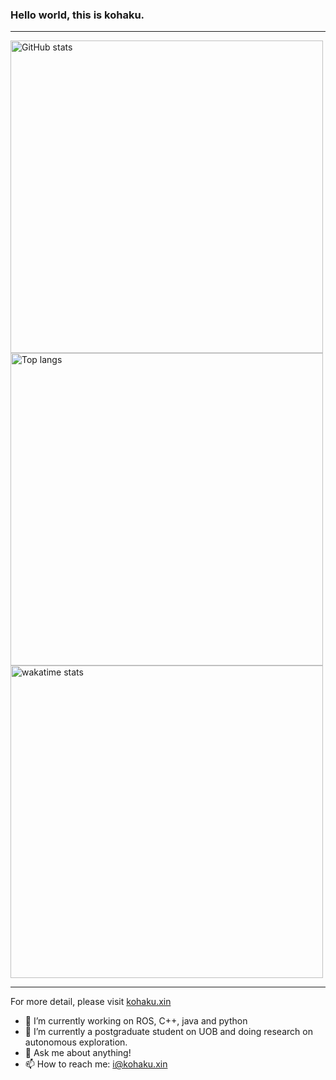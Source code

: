 <!-- ### Hi there 👋 -->


<!-- **akikohaku/akikohaku** is a ✨ _special_ ✨ repository because its `README.md` (this file) appears on your GitHub profile. -->
### Hello world, this is kohaku.
---

<img alt="GitHub stats" src="https://github-readme-stats.vercel.app/api?username=akikohaku&bg_color=30,e96443,904e95&title_color=fff&text_color=fff&count_private=true&hide_border=true" width="500">
<img alt="Top langs" src="https://github-readme-stats.vercel.app/api/top-langs/?username=akikohaku&hide=smali,smarty&&langs_count=20&layout=compact" width="500">
<img alt="wakatime stats" src="https://github-readme-stats.vercel.app/api/wakatime?username=kohaku&layout=compact" width="500">

---
For more detail, please visit <a href="https://kohaku.xin">kohaku.xin</a>

- 🔭 I’m currently working on ROS, C++, java and python
- 🌱 I’m currently a postgraduate student on UOB and doing research on autonomous exploration.
- 💬 Ask me about anything!
- 📫 How to reach me: i@kohaku.xin
<!-- - 👯 I’m looking to collaborate on ... -->
<!-- - 🤔 I’m looking for help with ... -->
<!-- - 😄 Pronouns: ... -->
<!-- - ⚡ Fun fact: ... -->

